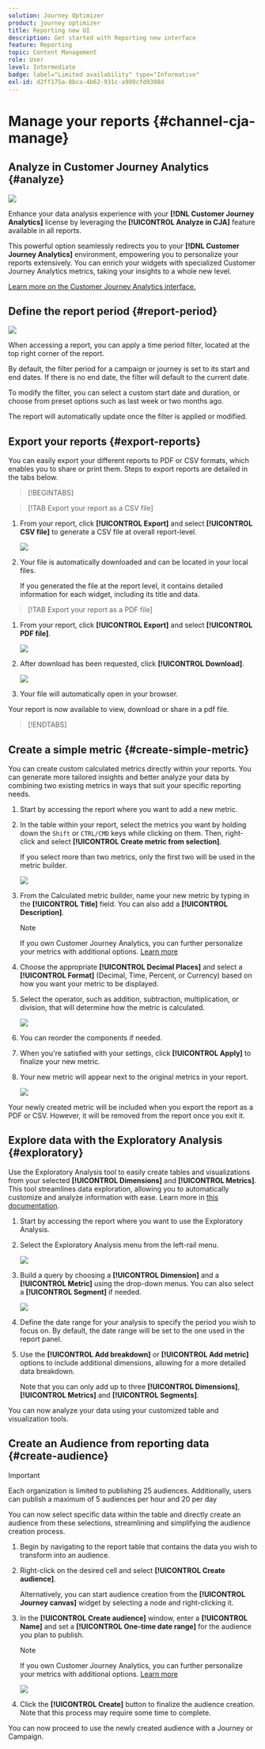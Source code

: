 ```yaml
---
solution: Journey Optimizer
product: journey optimizer
title: Reporting new UI
description: Get started with Reporting new interface
feature: Reporting
topic: Content Management
role: User
level: Intermediate
badge: label="Limited availability" type="Informative"
exl-id: d2ff175a-8bca-4b62-931c-a909cfd9308d
---
```

# Manage your reports {#channel-cja-manage}

## Analyze in Customer Journey Analytics {#analyze}

![](assets/cja-analyze.png)

Enhance your data analysis experience with your **[!DNL Customer Journey Analytics]** license by leveraging the **[!UICONTROL Analyze in CJA]** feature available in all reports.

This powerful option seamlessly redirects you to your **[!DNL Customer Journey Analytics]** environment, empowering you to personalize your reports extensively. You can enrich your widgets with specialized Customer Journey Analytics metrics, taking your insights to a whole new level.

[Learn more on the Customer Journey Analytics interface.](https://experienceleague.adobe.com/en/docs/analytics-platform/using/cja-overview/cja-getting-started)

## Define the report period {#report-period}

![](assets/cja-time-period.png)

When accessing a report, you can apply a time period filter, located at the top right corner of the report.

By default, the filter period for a campaign or journey is set to its start and end dates. If there is no end date, the filter will default to the current date.

To modify the filter, you can select a custom start date and duration, or choose from preset options such as last week or two months ago.

The report will automatically update once the filter is applied or modified.

## Export your reports {#export-reports}

You can easily export your different reports to PDF or CSV formats, which enables you to share or print them. Steps to export reports are detailed in the tabs below.

>[!BEGINTABS]

>[!TAB Export your report as a CSV file]

1. From your report, click **[!UICONTROL Export]** and select **[!UICONTROL CSV file]** to generate a CSV file at overall report-level. 

   ![](assets/export_cja_csv.png)

1. Your file is automatically downloaded and can be located in your local files.

    If you generated the file at the report level, it contains detailed information for each widget, including its title and data.

>[!TAB Export your report as a PDF file]

1. From your report, click **[!UICONTROL Export]** and select **[!UICONTROL PDF file]**.

   ![](assets/export_cja_pdf.png)

1. After download has been requested, click **[!UICONTROL Download]**.

   ![](assets/export_cja_pdf_2.png)

1. Your file will automatically open in your browser.

Your report is now available to view, download or share in a pdf file.

>[!ENDTABS]

## Create a simple metric {#create-simple-metric}

You can create custom calculated metrics directly within your reports. You can generate more tailored insights and better analyze your data by combining two existing metrics in ways that suit your specific reporting needs.

1. Start by accessing the report where you want to add a new metric.

1. In the table within your report, select the metrics you want by holding down the `Shift` or `CTRL/CMD` keys while clicking on them. Then, right-click and select **[!UICONTROL Create metric from selection]**.

   If you select more than two metrics, only the first two will be used in the metric builder.

   ![](assets/cja-create-metric_2.png)

1. From the Calculated metric builder, name your new metric by typing in the **[!UICONTROL Title]** field. You can also add a **[!UICONTROL Description]**.
   
   >[!NOTE]
   >
   >If you own Customer Journey Analytics, you can further personalize your metrics with additional options. [Learn more](https://experienceleague.adobe.com/en/docs/analytics-platform/using/cja-components/cja-calcmetrics/cm-workflow/cm-build-metrics#areas-of-the-calculated-metrics-builder)

1. Choose the appropriate **[!UICONTROL Decimal Places]** and select a **[!UICONTROL Format]** (Decimal, Time, Percent, or Currency) based on how you want your metric to be displayed. 

1. Select the operator, such as addition, subtraction, multiplication, or division, that will determine how the metric is calculated.

   ![](assets/cja-create-metric.png)

1. You can reorder the components if needed.

1. When you're satisfied with your settings, click **[!UICONTROL Apply]** to finalize your new metric.

1. Your new metric will appear next to the original metrics in your report.

   ![](assets/cja-create-metric_3.png)

Your newly created metric will be included when you export the report as a PDF or CSV. However, it will be removed from the report once you exit it.

## Explore data with the Exploratory Analysis {#exploratory}

Use the Exploratory Analysis tool to easily create tables and visualizations from your selected **[!UICONTROL Dimensions]** and **[!UICONTROL Metrics]**. This tool streamlines data exploration, allowing you to automatically customize and analyze information with ease. Learn more in [this documentation](https://experienceleague.adobe.com/en/docs/analytics/analyze/analysis-workspace/panels/quickinsight).

1. Start by accessing the report where you want to use the Exploratory Analysis.

1. Select the Exploratory Analysis menu from the left-rail menu.

   ![](assets/exploratory_analysis_1.png)

1. Build a query by choosing a **[!UICONTROL Dimension]** and a **[!UICONTROL Metric]** using the drop-down menus. You can also select a **[!UICONTROL Segment]** if needed.

   ![](assets/exploratory_analysis_2.png)

1. Define the date range for your analysis to specify the period you wish to focus on. By default, the date range will be set to the one used in the report panel.

1. Use the **[!UICONTROL Add breakdown]** or **[!UICONTROL Add metric]** options to include additional dimensions, allowing for a more detailed data breakdown.

    Note that you can only add up to three **[!UICONTROL Dimensions]**, **[!UICONTROL Metrics]** and **[!UICONTROL Segments]**.

You can now analyze your data using your customized table and visualization tools.

<!--## Create a down-funnel metric {#down-funnel}

1. Create a new journey or open an existing one. [Learn more on journey creation](../building-journeys/journey-gs.md)

1. On the canvas editor, select the option to "add a metric".

c. In the metric selector, choose whichever conversion metric seems appropriate and publish your journey

d. Open the report for the journey that you added the metric to and ensure that the metric has been added to the table alongside all the other pre-configured metrics.
-->

## Create an Audience from reporting data {#create-audience}

>[!IMPORTANT]
>
>Each organization is limited to publishing 25 audiences. Additionally, users can publish a maximum of 5 audiences per hour and 20 per day

You can now select specific data within the table and directly create an audience from these selections, streamlining and simplifying the audience creation process.

1. Begin by navigating to the report table that contains the data you wish to transform into an audience.

1. Right-click on the desired cell and select **[!UICONTROL Create audience]**.

   Alternatively, you can start audience creation from the **[!UICONTROL Journey canvas]** widget by selecting a node and right-clicking it.

1. In the **[!UICONTROL Create audience]** window, enter a **[!UICONTROL Name]** and set a **[!UICONTROL One-time date range]** for the audience you plan to publish.

   >[!NOTE]
   >
   >If you own Customer Journey Analytics, you can further personalize your metrics with additional options. [Learn more](https://experienceleague.adobe.com/en/docs/analytics-platform/using/cja-components/audiences/publish)
   
   ![](assets/audience_1.png)

1. Click the **[!UICONTROL Create]** button to finalize the audience creation. Note that this process may require some time to complete.

You can now proceed to use the newly created audience with a Journey or Campaign.

